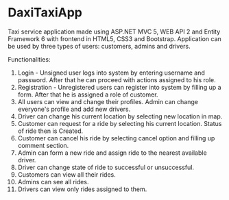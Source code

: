 # DaxiTaxiApp
Taxi service application made using ASP.NET MVC 5, WEB API 2 and Entity Framework 6 with frontend in HTML5, CSS3 and Bootstrap.
Application can be used by three types of users: customers, admins and drivers.

Functionalities:
1. Login - Unsigned user logs into system by entering username and password. After that he can proceed with actions assigned to his role.
2. Registration - Unregistered users can register into system by filling up a form. After that he is assigned a role of customer.
3. All users can view and change their profiles. Admin can change everyone's profile and add new drivers.
4. Driver can change his current location by selecting new location in map.
5. Customer can request for a ride by selecting his current location. Status of ride then is Created.
6. Customer can cancel his ride by selecting cancel option and filling up comment section.
7. Admin can form a new ride and assign ride to the nearest available driver.
8. Driver can change state of ride to successful or unsuccessful.
9. Customers can view all their rides.
10. Admins can see all rides.
11. Drivers can view only rides assigned to them.
